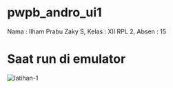 # pwpb_andro_ui1
Nama : Ilham Prabu Zaky S, Kelas : XII RPL 2, Absen : 15

# Saat run di emulator

![latihan-1](https://user-images.githubusercontent.com/74411596/140139200-53b12199-d2d4-4492-937e-f4d8dd245e6b.png)

